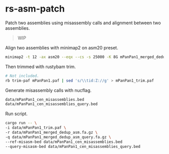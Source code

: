 # rs-asm-patch
Patch two assemblies using misassembly calls and alignment between two assemblies.

> WIP

Align two assemblies with minimap2 on asm20 preset.
```bash
minimap2 -t 12 -ax asm20 --eqx --cs -s 25000 -K 8G mPanPan1_merged_dedup_asm.fa.gz mPanPan1_merged_dedup_asm_query.fa.gz > mPanPan1.paf
```

Then trimmed with rustybam trim.
```bash
# Not included.
rb trim-paf mPanPan1.paf | sed 's/\\tid:Z://g' > mPanPan1_trim.paf
```

Generate misassembly calls with nucflag.
```bash
data/mPanPan1_cen_misassemblies.bed 
data/mPanPan1_cen_misassemblies_query.bed 
```

Run script.
```bash
cargo run -- \
-i data/mPanPan1_trim.paf \
-r data/mPanPan1_merged_dedup_asm.fa.gz \
-q data/mPanPan1_merged_dedup_asm_query.fa.gz \
--ref-misasm-bed data/mPanPan1_cen_misassemblies.bed 
--query-misasm-bed data/mPanPan1_cen_misassemblies_query.bed 
```